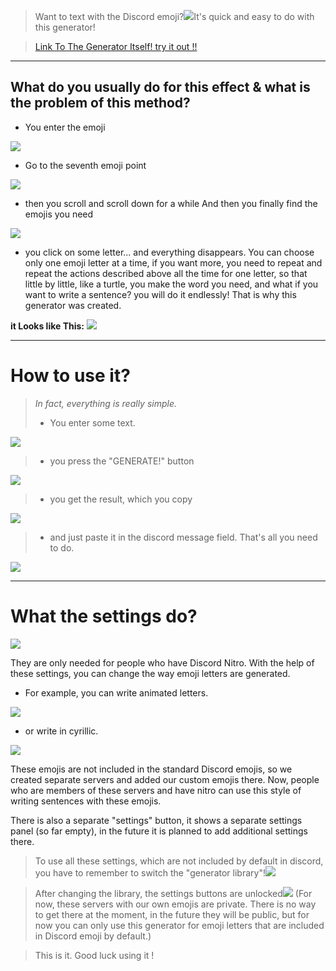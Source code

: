 >Want to text with the Discord emoji?<img src="https://media.discordapp.net/attachments/891819752899629106/1006576125012619344/unknown.png?width=1080&height=173">It's quick and easy to do with this generator!

>[Link To The Generator Itself! try it out !!](https://neriday.github.io/RegularText-to-DiscordEmojiLetters/)
***

<h2>What do you usually do for this effect & what is the problem of this method?</h2>

- You enter the emoji

<img src="https://cdn.discordapp.com/attachments/891819752899629106/1006580339751272519/unknown.png">

- Go to the seventh emoji point

<img src="https://cdn.discordapp.com/attachments/891819752899629106/1006581998996963371/unknown.png">

- then you scroll and scroll down for a while
And then you finally find the emojis you need

<img src="https://cdn.discordapp.com/attachments/891819752899629106/1006582103808430110/unknown.png">

- you click on some letter... and everything disappears. You can choose only one emoji letter at a time, if you want more, you need to repeat and repeat the actions described above all the time for one letter, so that little by little, like a turtle, you make the word you need, and what if you want to write a sentence? you will do it endlessly! That is why this generator was created. 

<strong>it Looks like This:</strong>
<img src="https://cdn.discordapp.com/attachments/891819752899629106/1006583620003180614/unknown.png">

***

<h1>How to use it?</h1>

>_In fact, everything is really simple._
>- You enter some text.

<img src="https://cdn.discordapp.com/attachments/891819752899629106/1006585237255508068/unknown.png">

>- you press the "GENERATE!" button

<img src="https://cdn.discordapp.com/attachments/891819752899629106/1006585507389640766/unknown.png">

>- you get the result, which you copy

<img src="https://cdn.discordapp.com/attachments/891819752899629106/1006585950245224458/unknown.png">

>- and just paste it in the discord message field. That's all you need to do.

<img src="https://cdn.discordapp.com/attachments/891819752899629106/1006586535484866641/unknown.png">

***

<h1>What the settings do?</h1><img src="https://media.discordapp.net/attachments/891819752899629106/1006591460541476935/unknown.png">

They are only needed for people who have Discord Nitro. With the help of these settings, you can change the way emoji letters are generated. 

- For example, you can write animated letters.

<img src="https://cdn.discordapp.com/attachments/891819752899629106/1006624325383753810/ezgif-5-eda098d71f.gif">

- or write in cyrillic.

<img src="https://cdn.discordapp.com/attachments/891819752899629106/1006629914214146088/unknown.png">

These emojis are not included in the standard Discord emojis, so we created separate servers and added our custom emojis there. Now, people who are members of these servers and have nitro can use this style of writing sentences with these emojis.

There is also a separate "settings" button, it shows a separate settings panel (so far empty), in the future it is planned to add additional settings there.

>To use all these settings, which are not included by default in discord, you have to remember to switch the "generator library"!<img src="https://cdn.discordapp.com/attachments/891819752899629106/1006640993711431720/unknown.png">

>After changing the library, the settings buttons are unlocked<img src="https://cdn.discordapp.com/attachments/891819752899629106/1006641657409716374/unknown.png">
(For now, these servers with our own emojis are private. There is no way to get there at the moment, in the future they will be public, but for now you can only use this generator for emoji letters that are included in Discord emoji by default.)

>This is it. Good luck using it !
